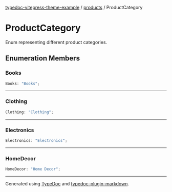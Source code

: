 [typedoc-vitepress-theme-example](../../index.md) / [products](../index.md) / ProductCategory

# ProductCategory

Enum representing different product categories.

## Enumeration Members

### Books

```ts
Books: "Books";
```

***

### Clothing

```ts
Clothing: "Clothing";
```

***

### Electronics

```ts
Electronics: "Electronics";
```

***

### HomeDecor

```ts
HomeDecor: "Home Decor";
```

***

Generated using [TypeDoc](https://typedoc.org) and [typedoc-plugin-markdown](https://typedoc-plugin-markdown.org).
